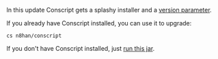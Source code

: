 In this update Conscript gets a splashy installer and a
[version parameter][vers].

If you already have Conscript installed, you can use it to upgrade:

    cs n8han/conscript

If you don't have Conscript installed, just [run this jar][jar].

[vers]: https://github.com/n8han/conscript/issues/19
[jar]: https://github.com/downloads/n8han/conscript/conscript-0.3.1.jar
